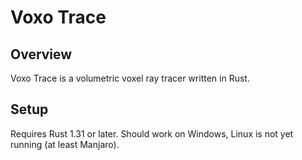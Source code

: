 # Voxo Trace

## Overview

Voxo Trace is a volumetric voxel ray tracer written in Rust.

## Setup 

Requires Rust 1.31 or later.
Should work on Windows, Linux is not yet running (at least Manjaro).

